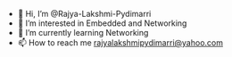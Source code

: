 - 👋 Hi, I’m @Rajya-Lakshmi-Pydimarri
- 👀 I’m interested in Embedded and Networking
- 🌱 I’m currently learning Networking
- 📫 How to reach me rajyalakshmipydimarri@yahoo.com

<!---
Rajya-Lakshmi-Pydimarri/Rajya-Lakshmi-Pydimarri is a ✨ special ✨ repository because its `README.md` (this file) appears on your GitHub profile.
You can click the Preview link to take a look at your changes.
--->
